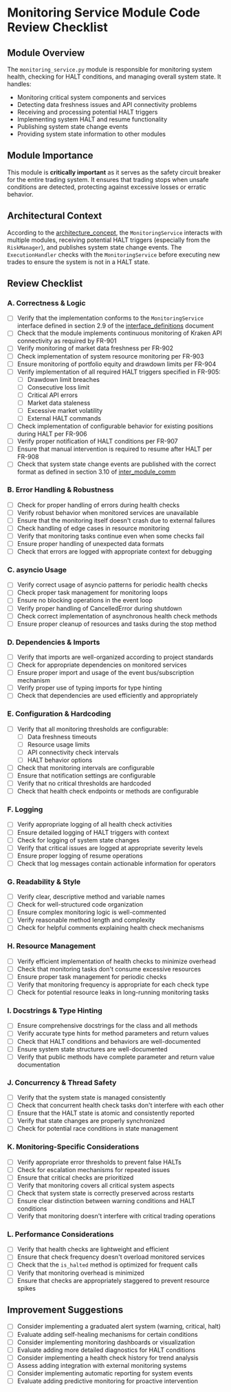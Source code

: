 # Monitoring Service Module Code Review Checklist

## Module Overview
The `monitoring_service.py` module is responsible for monitoring system health, checking for HALT conditions, and managing overall system state. It handles:
- Monitoring critical system components and services
- Detecting data freshness issues and API connectivity problems
- Receiving and processing potential HALT triggers
- Implementing system HALT and resume functionality
- Publishing system state change events
- Providing system state information to other modules

## Module Importance
This module is **critically important** as it serves as the safety circuit breaker for the entire trading system. It ensures that trading stops when unsafe conditions are detected, protecting against excessive losses or erratic behavior.

## Architectural Context
According to the [architecture_concept](../../../../Phase%201%20-%20Requirements%20Analysis%20%26%20Planning/architecture_concept_gal_friday_v0.1.md), the `MonitoringService` interacts with multiple modules, receiving potential HALT triggers (especially from the `RiskManager`), and publishes system state change events. The `ExecutionHandler` checks with the `MonitoringService` before executing new trades to ensure the system is not in a HALT state.

## Review Checklist

### A. Correctness & Logic

- [ ] Verify that the implementation conforms to the `MonitoringService` interface defined in section 2.9 of the [interface_definitions](../../../../Phase%201%20-%20Requirements%20Analysis%20%26%20Planning/interface_definitions_gal_friday_v0.1.md) document
- [ ] Check that the module implements continuous monitoring of Kraken API connectivity as required by FR-901
- [ ] Verify monitoring of market data freshness per FR-902
- [ ] Check implementation of system resource monitoring per FR-903
- [ ] Ensure monitoring of portfolio equity and drawdown limits per FR-904
- [ ] Verify implementation of all required HALT triggers specified in FR-905:
  - [ ] Drawdown limit breaches
  - [ ] Consecutive loss limit
  - [ ] Critical API errors
  - [ ] Market data staleness
  - [ ] Excessive market volatility
  - [ ] External HALT commands
- [ ] Check implementation of configurable behavior for existing positions during HALT per FR-906
- [ ] Verify proper notification of HALT conditions per FR-907
- [ ] Ensure that manual intervention is required to resume after HALT per FR-908
- [ ] Check that system state change events are published with the correct format as defined in section 3.10 of [inter_module_comm](../../../../Phase%201%20-%20Requirements%20Analysis%20%26%20Planning/inter_module_comm_gal_friday_v0.1.md)

### B. Error Handling & Robustness

- [ ] Check for proper handling of errors during health checks
- [ ] Verify robust behavior when monitored services are unavailable
- [ ] Ensure that the monitoring itself doesn't crash due to external failures
- [ ] Check handling of edge cases in resource monitoring
- [ ] Verify that monitoring tasks continue even when some checks fail
- [ ] Ensure proper handling of unexpected data formats
- [ ] Check that errors are logged with appropriate context for debugging

### C. asyncio Usage

- [ ] Verify correct usage of asyncio patterns for periodic health checks
- [ ] Check proper task management for monitoring loops
- [ ] Ensure no blocking operations in the event loop
- [ ] Verify proper handling of CancelledError during shutdown
- [ ] Check correct implementation of asynchronous health check methods
- [ ] Ensure proper cleanup of resources and tasks during the stop method

### D. Dependencies & Imports

- [ ] Verify that imports are well-organized according to project standards
- [ ] Check for appropriate dependencies on monitored services
- [ ] Ensure proper import and usage of the event bus/subscription mechanism
- [ ] Verify proper use of typing imports for type hinting
- [ ] Check that dependencies are used efficiently and appropriately

### E. Configuration & Hardcoding

- [ ] Verify that all monitoring thresholds are configurable:
  - [ ] Data freshness timeouts
  - [ ] Resource usage limits
  - [ ] API connectivity check intervals
  - [ ] HALT behavior options
- [ ] Check that monitoring intervals are configurable
- [ ] Ensure that notification settings are configurable
- [ ] Verify that no critical thresholds are hardcoded
- [ ] Check that health check endpoints or methods are configurable

### F. Logging

- [ ] Verify appropriate logging of all health check activities
- [ ] Ensure detailed logging of HALT triggers with context
- [ ] Check for logging of system state changes
- [ ] Verify that critical issues are logged at appropriate severity levels
- [ ] Ensure proper logging of resume operations
- [ ] Check that log messages contain actionable information for operators

### G. Readability & Style

- [ ] Verify clear, descriptive method and variable names
- [ ] Check for well-structured code organization
- [ ] Ensure complex monitoring logic is well-commented
- [ ] Verify reasonable method length and complexity
- [ ] Check for helpful comments explaining health check mechanisms

### H. Resource Management

- [ ] Verify efficient implementation of health checks to minimize overhead
- [ ] Check that monitoring tasks don't consume excessive resources
- [ ] Ensure proper task management for periodic checks
- [ ] Verify that monitoring frequency is appropriate for each check type
- [ ] Check for potential resource leaks in long-running monitoring tasks

### I. Docstrings & Type Hinting

- [ ] Ensure comprehensive docstrings for the class and all methods
- [ ] Verify accurate type hints for method parameters and return values
- [ ] Check that HALT conditions and behaviors are well-documented
- [ ] Ensure system state structures are well-documented
- [ ] Verify that public methods have complete parameter and return value documentation

### J. Concurrency & Thread Safety

- [ ] Verify that the system state is managed consistently
- [ ] Check that concurrent health check tasks don't interfere with each other
- [ ] Ensure that the HALT state is atomic and consistently reported
- [ ] Verify that state changes are properly synchronized
- [ ] Check for potential race conditions in state management

### K. Monitoring-Specific Considerations

- [ ] Verify appropriate error thresholds to prevent false HALTs
- [ ] Check for escalation mechanisms for repeated issues
- [ ] Ensure that critical checks are prioritized
- [ ] Verify that monitoring covers all critical system aspects
- [ ] Check that system state is correctly preserved across restarts
- [ ] Ensure clear distinction between warning conditions and HALT conditions
- [ ] Verify that monitoring doesn't interfere with critical trading operations

### L. Performance Considerations

- [ ] Verify that health checks are lightweight and efficient
- [ ] Ensure that check frequency doesn't overload monitored services
- [ ] Check that the `is_halted` method is optimized for frequent calls
- [ ] Verify that monitoring overhead is minimized
- [ ] Ensure that checks are appropriately staggered to prevent resource spikes

## Improvement Suggestions

- [ ] Consider implementing a graduated alert system (warning, critical, halt)
- [ ] Evaluate adding self-healing mechanisms for certain conditions
- [ ] Consider implementing monitoring dashboards or visualization
- [ ] Evaluate adding more detailed diagnostics for HALT conditions
- [ ] Consider implementing a health check history for trend analysis
- [ ] Assess adding integration with external monitoring systems
- [ ] Consider implementing automatic reporting for system events
- [ ] Evaluate adding predictive monitoring for proactive intervention
